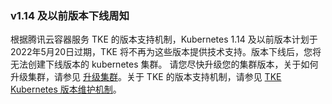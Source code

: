 
### v1.14 及以前版本下线周知

根据腾讯云容器服务 TKE 的版本支持机制，Kubernetes 1.14 及以前版本计划于2022年5月20日过期，TKE 将不再为这些版本提供技术支持。版本下线后，您将无法创建下线版本的 kubernetes 集群。
请您尽快升级您的集群版本，关于如何升级集群，请参见 [升级集群](https://intl.cloud.tencent.com/document/product/457/30640)。关于 TKE 的版本支持机制，请参见 [TKE Kubernetes 版本维护机制](https://intl.cloud.tencent.com/document/product/457/47894)。
